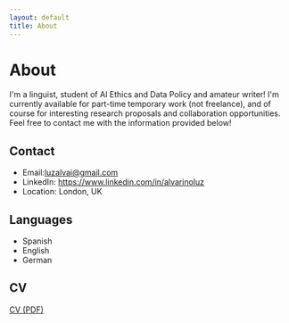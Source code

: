 ```yaml
---
layout: default
title: About
---
```


# About

I'm a linguist, student of AI Ethics and Data Policy and amateur writer! I'm currently available for part-time temporary work (not freelance), and of course for interesting research proposals and collaboration opportunities. Feel free to contact me with the information provided below!

## Contact
- Email:luzalvai@gmail.com
- LinkedIn: https://www.linkedin.com/in/alvarinoluz
- Location: London, UK

## Languages
- Spanish
- English
- German

## CV 
[CV (PDF)](./CV.pdf)

